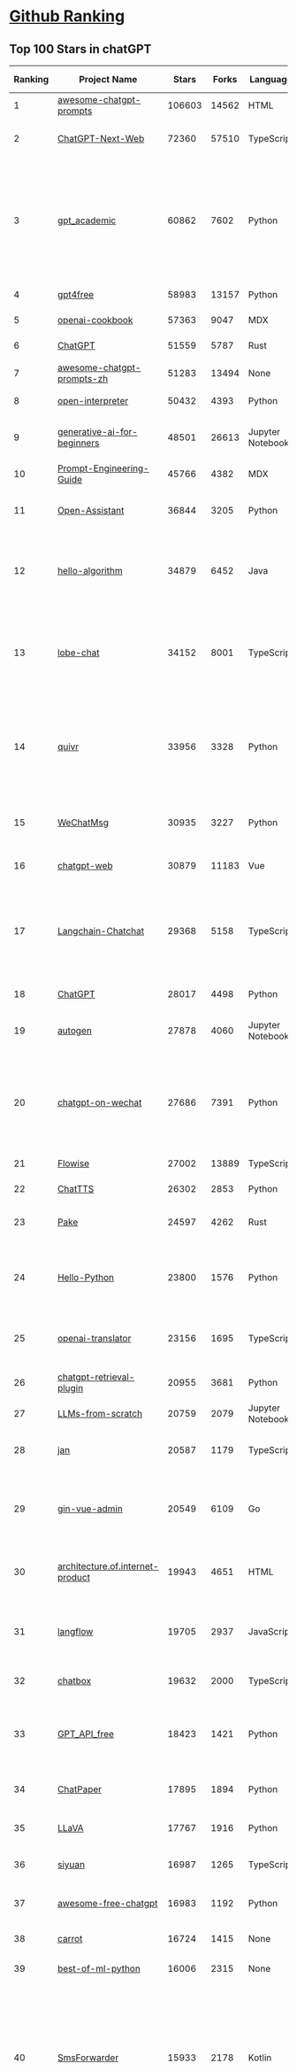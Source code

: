 [Github Ranking](../README.md)
==========

## Top 100 Stars in chatGPT

| Ranking | Project Name | Stars | Forks | Language | Open Issues | Description | Last Commit |
| ------- | ------------ | ----- | ----- | -------- | ----------- | ----------- | ----------- |
| 1 | [awesome-chatgpt-prompts](https://github.com/f/awesome-chatgpt-prompts) | 106603 | 14562 | HTML | 0 | This repo includes ChatGPT prompt curation to use ChatGPT better. | 2024-06-24T18:02:16Z |
| 2 | [ChatGPT-Next-Web](https://github.com/ChatGPTNextWeb/ChatGPT-Next-Web) | 72360 | 57510 | TypeScript | 290 | A cross-platform ChatGPT/Gemini UI (Web / PWA / Linux / Win / MacOS). 一键拥有你自己的跨平台 ChatGPT/Gemini 应用。 | 2024-06-27T09:04:39Z |
| 3 | [gpt_academic](https://github.com/binary-husky/gpt_academic) | 60862 | 7602 | Python | 271 | 为GPT/GLM等LLM大语言模型提供实用化交互接口，特别优化论文阅读/润色/写作体验，模块化设计，支持自定义快捷按钮&函数插件，支持Python和C++等项目剖析&自译解功能，PDF/LaTex论文翻译&总结功能，支持并行问询多种LLM模型，支持chatglm3等本地模型。接入通义千问, deepseekcoder, 讯飞星火, 文心一言, llama2, rwkv, claude2, moss等。 | 2024-06-27T13:12:56Z |
| 4 | [gpt4free](https://github.com/xtekky/gpt4free) | 58983 | 13157 | Python | 35 | The official gpt4free repository \| various collection of powerful language models | 2024-06-26T11:55:06Z |
| 5 | [openai-cookbook](https://github.com/openai/openai-cookbook) | 57363 | 9047 | MDX | 33 | Examples and guides for using the OpenAI API | 2024-06-27T19:54:07Z |
| 6 | [ChatGPT](https://github.com/lencx/ChatGPT) | 51559 | 5787 | Rust | 670 | 🔮 ChatGPT Desktop Application (Mac, Windows and Linux) | 2024-06-19T11:50:44Z |
| 7 | [awesome-chatgpt-prompts-zh](https://github.com/PlexPt/awesome-chatgpt-prompts-zh) | 51283 | 13494 | None | 38 | ChatGPT 中文调教指南。各种场景使用指南。学习怎么让它听你的话。 | 2024-06-21T02:59:27Z |
| 8 | [open-interpreter](https://github.com/OpenInterpreter/open-interpreter) | 50432 | 4393 | Python | 149 | A natural language interface for computers | 2024-06-26T17:46:45Z |
| 9 | [generative-ai-for-beginners](https://github.com/microsoft/generative-ai-for-beginners) | 48501 | 26613 | Jupyter Notebook | 5 | 18 Lessons, Get Started Building with Generative AI  🔗 https://microsoft.github.io/generative-ai-for-beginners/ | 2024-06-27T07:30:58Z |
| 10 | [Prompt-Engineering-Guide](https://github.com/dair-ai/Prompt-Engineering-Guide) | 45766 | 4382 | MDX | 84 | 🐙 Guides, papers, lecture, notebooks and resources for prompt engineering | 2024-06-26T21:59:38Z |
| 11 | [Open-Assistant](https://github.com/LAION-AI/Open-Assistant) | 36844 | 3205 | Python | 223 | OpenAssistant is a chat-based assistant that understands tasks, can interact with third-party systems, and retrieve information dynamically to do so. | 2024-05-07T03:03:27Z |
| 12 | [hello-algorithm](https://github.com/geekxh/hello-algorithm) | 34879 | 6452 | Java | 9 | 🌍 针对小白的算法训练 \| 包括四部分：①.大厂面经 ②.力扣图解  ③.千本开源电子书 ④.百张技术思维导图（项目花了上百小时，希望可以点 star 支持，🌹感谢~）推荐免费ChatGPT使用网站 | 2023-06-13T04:13:17Z |
| 13 | [lobe-chat](https://github.com/lobehub/lobe-chat) | 34152 | 8001 | TypeScript | 332 | 🤯 Lobe Chat - an open-source, modern-design LLMs/AI chat framework. Supports Multi AI Providers( OpenAI / Claude 3 / Gemini / Ollama / Bedrock / Azure / Mistral / Perplexity ), Multi-Modals (Vision/TTS) and plugin system. One-click FREE deployment of your private ChatGPT chat application. | 2024-06-28T02:55:35Z |
| 14 | [quivr](https://github.com/QuivrHQ/quivr) | 33956 | 3328 | Python | 101 | Open-source RAG Framework for building GenAI Second Brains 🧠  Build productivity assistant (RAG) ⚡️🤖 Chat with your docs (PDF, CSV, ...)  & apps using Langchain, GPT 3.5 / 4 turbo, Private, Anthropic, VertexAI, Ollama, LLMs, Groq  that you can share with users !  Efficient retrieval augmented generation framework | 2024-06-27T21:48:38Z |
| 15 | [WeChatMsg](https://github.com/LC044/WeChatMsg) | 30935 | 3227 | Python | 58 | 提取微信聊天记录，将其导出成HTML、Word、Excel文档永久保存，对聊天记录进行分析生成年度聊天报告，用聊天数据训练专属于个人的AI聊天助手 | 2024-06-15T03:03:47Z |
| 16 | [chatgpt-web](https://github.com/Chanzhaoyu/chatgpt-web) | 30879 | 11183 | Vue | 6 | 用 Express 和  Vue3 搭建的 ChatGPT 演示网页 | 2024-06-19T07:16:25Z |
| 17 | [Langchain-Chatchat](https://github.com/chatchat-space/Langchain-Chatchat) | 29368 | 5158 | TypeScript | 86 | Langchain-Chatchat（原Langchain-ChatGLM, Qwen 与 Llama 等）基于 Langchain 与 ChatGLM 等语言模型的 RAG 与 Agent 应用 \| Langchain-Chatchat (formerly langchain-ChatGLM), local knowledge based LLM (like ChatGLM, Qwen and Llama) RAG and Agent app with langchain  | 2024-06-28T02:51:18Z |
| 18 | [ChatGPT](https://github.com/acheong08/ChatGPT) | 28017 | 4498 | Python | 10 | Reverse engineered ChatGPT API | 2023-08-02T06:02:10Z |
| 19 | [autogen](https://github.com/microsoft/autogen) | 27878 | 4060 | Jupyter Notebook | 518 | A programming framework for agentic AI. Discord: https://aka.ms/autogen-dc. Roadmap: https://aka.ms/autogen-roadmap | 2024-06-28T00:38:35Z |
| 20 | [chatgpt-on-wechat](https://github.com/zhayujie/chatgpt-on-wechat) | 27686 | 7391 | Python | 362 | 基于大模型搭建的聊天机器人，同时支持 微信公众号、企业微信应用、飞书、钉钉 等接入，可选择GPT3.5/GPT-4o/GPT4.0/ Claude/文心一言/讯飞星火/通义千问/ Gemini/GLM-4/Claude/Kimi/LinkAI，能处理文本、语音和图片，访问操作系统和互联网，支持基于自有知识库进行定制企业智能客服。 | 2024-06-27T13:12:12Z |
| 21 | [Flowise](https://github.com/FlowiseAI/Flowise) | 27002 | 13889 | TypeScript | 370 | Drag & drop UI to build your customized LLM flow | 2024-06-27T17:35:06Z |
| 22 | [ChatTTS](https://github.com/2noise/ChatTTS) | 26302 | 2853 | Python | 208 | A generative speech model for daily dialogue. | 2024-06-27T18:15:47Z |
| 23 | [Pake](https://github.com/tw93/Pake) | 24597 | 4262 | Rust | 11 | 🤱🏻 Turn any webpage into a desktop app with Rust.  🤱🏻 利用 Rust 轻松构建轻量级多端桌面应用 | 2024-06-24T06:40:21Z |
| 24 | [Hello-Python](https://github.com/mouredev/Hello-Python) | 23800 | 1576 | Python | 7 | Curso para aprender el lenguaje de programación Python desde cero y para principiantes. 100 clases, 44 horas en vídeo, código, proyectos y grupo de chat. Fundamentos, frontend, backend, testing, IA... | 2024-05-15T19:24:50Z |
| 25 | [openai-translator](https://github.com/openai-translator/openai-translator) | 23156 | 1695 | TypeScript | 405 | 基于 ChatGPT API 的划词翻译浏览器插件和跨平台桌面端应用    -    Browser extension and cross-platform desktop application for translation based on ChatGPT API. | 2024-06-24T22:42:50Z |
| 26 | [chatgpt-retrieval-plugin](https://github.com/openai/chatgpt-retrieval-plugin) | 20955 | 3681 | Python | 156 | The ChatGPT Retrieval Plugin lets you easily find personal or work documents by asking questions in natural language. | 2024-06-20T08:26:33Z |
| 27 | [LLMs-from-scratch](https://github.com/rasbt/LLMs-from-scratch) | 20759 | 2079 | Jupyter Notebook | 0 | Implementing a ChatGPT-like LLM in PyTorch from scratch, step by step | 2024-06-27T12:16:50Z |
| 28 | [jan](https://github.com/janhq/jan) | 20587 | 1179 | TypeScript | 185 | Jan is an open source alternative to ChatGPT that runs 100% offline on your computer. Multiple engine support (llama.cpp, TensorRT-LLM) | 2024-06-28T02:27:17Z |
| 29 | [gin-vue-admin](https://github.com/flipped-aurora/gin-vue-admin) | 20549 | 6109 | Go | 20 | 🚀Vite+Vue3+Gin的开发基础平台，支持TS和JS混用。它集成了JWT鉴权、权限管理、动态路由、显隐可控组件、分页封装、多点登录拦截、资源权限、上传下载、代码生成器、表单生成器和可配置的导入导出等开发必备功能。 | 2024-06-28T01:35:55Z |
| 30 | [architecture.of.internet-product](https://github.com/davideuler/architecture.of.internet-product) | 19943 | 4651 | HTML | 3 | 互联网公司技术架构，微信/淘宝/微博/腾讯/阿里/美团点评/百度/OpenAI/Google/Facebook/Amazon/eBay的架构，欢迎PR补充 | 2024-02-17T12:02:24Z |
| 31 | [langflow](https://github.com/langflow-ai/langflow) | 19705 | 2937 | JavaScript | 240 | ⛓️ Langflow is a visual framework for building multi-agent and RAG applications. It's open-source, Python-powered, fully customizable, model and vector store agnostic. | 2024-06-28T03:22:55Z |
| 32 | [chatbox](https://github.com/Bin-Huang/chatbox) | 19632 | 2000 | TypeScript | 288 | User-friendly Desktop Client App for AI Models/LLMs (GPT, Claude, Gemini, Ollama...) | 2024-06-13T20:01:30Z |
| 33 | [GPT_API_free](https://github.com/chatanywhere/GPT_API_free) | 18423 | 1421 | Python | 12 | Free ChatGPT API Key，免费ChatGPT API，支持GPT4 API（免费），ChatGPT国内可用免费转发API，直连无需代理。可以搭配ChatBox等软件/插件使用，极大降低接口使用成本。国内即可无限制畅快聊天。 | 2024-06-14T17:15:19Z |
| 34 | [ChatPaper](https://github.com/kaixindelele/ChatPaper) | 17895 | 1894 | Python | 65 | Use ChatGPT to summarize the arXiv papers. 全流程加速科研，利用chatgpt进行论文全文总结+专业翻译+润色+审稿+审稿回复 | 2024-04-04T02:45:02Z |
| 35 | [LLaVA](https://github.com/haotian-liu/LLaVA) | 17767 | 1916 | Python | 862 | [NeurIPS'23 Oral] Visual Instruction Tuning (LLaVA) built towards GPT-4V level capabilities and beyond. | 2024-06-25T07:54:57Z |
| 36 | [siyuan](https://github.com/siyuan-note/siyuan) | 16987 | 1265 | TypeScript | 252 | A privacy-first, self-hosted, fully open source personal knowledge management software, written in typescript and golang. | 2024-06-28T02:43:48Z |
| 37 | [awesome-free-chatgpt](https://github.com/LiLittleCat/awesome-free-chatgpt) | 16983 | 1192 | Python | 9 | 🆓免费的 ChatGPT 镜像网站列表，持续更新。List of free ChatGPT mirror sites, continuously updated.  | 2024-06-23T13:39:45Z |
| 38 | [carrot](https://github.com/xx025/carrot) | 16724 | 1415 | None | 1 | Free ChatGPT Site List 这儿为你准备了众多免费好用的ChatGPT镜像站点 | 2024-06-19T11:15:28Z |
| 39 | [best-of-ml-python](https://github.com/ml-tooling/best-of-ml-python) | 16006 | 2315 | None | 19 | 🏆 A ranked list of awesome machine learning Python libraries. Updated weekly. | 2024-06-07T08:50:57Z |
| 40 | [SmsForwarder](https://github.com/pppscn/SmsForwarder) | 15933 | 2178 | Kotlin | 8 | 短信转发器——监控Android手机短信、来电、APP通知，并根据指定规则转发到其他手机：钉钉群自定义机器人、钉钉企业内机器人、企业微信群机器人、飞书机器人、企业微信应用消息、邮箱、bark、webhook、Telegram机器人、Server酱、PushPlus、手机短信等。包括主动控制服务端与客户端，让你轻松远程发短信、查短信、查通话、查话簿、查电量等。（V3.0 新增）PS.这个APK主要是学习与自用，如有BUG请提ISSUE，同时欢迎大家提PR指正 | 2024-06-17T02:49:58Z |
| 41 | [one-api](https://github.com/songquanpeng/one-api) | 15908 | 3689 | JavaScript | 526 | OpenAI 接口管理 & 分发系统，支持 Azure、Anthropic Claude、Google PaLM 2 & Gemini、智谱 ChatGLM、百度文心一言、讯飞星火认知、阿里通义千问、360 智脑以及腾讯混元，可用于二次分发管理 key，仅单可执行文件，已打包好 Docker 镜像，一键部署，开箱即用. OpenAI key management & redistribution system, using a single API for all LLMs, and features an English UI. | 2024-06-27T18:43:32Z |
| 42 | [ChuanhuChatGPT](https://github.com/GaiZhenbiao/ChuanhuChatGPT) | 14989 | 2276 | Python | 113 | GUI for ChatGPT API and many LLMs. Supports agents, file-based QA, GPT finetuning and query with web search. All with a neat UI. | 2024-06-22T06:00:27Z |
| 43 | [LibreChat](https://github.com/danny-avila/LibreChat) | 14946 | 2481 | TypeScript | 75 | Enhanced ChatGPT Clone: Features OpenAI, Assistants API, Azure, Groq, GPT-4 Vision, Mistral, Bing, Anthropic, OpenRouter, Vertex AI, Gemini, AI model switching, message search, langchain, DALL-E-3, ChatGPT Plugins, OpenAI Functions, Secure Multi-User System, Presets, completely open-source for self-hosting. More features in development | 2024-06-28T00:20:47Z |
| 44 | [ChatALL](https://github.com/sunner/ChatALL) | 14663 | 1585 | JavaScript | 192 |  Concurrently chat with ChatGPT, Bing Chat, Bard, Alpaca, Vicuna, Claude, ChatGLM, MOSS, 讯飞星火, 文心一言 and more, discover the best answers | 2024-06-25T14:36:59Z |
| 45 | [vpncn.github.io](https://github.com/vpncn/vpncn.github.io) | 14632 | 1396 | HTML | 0 | 2024中国翻墙软件VPN推荐以及科学上网避坑，稳定好用。对比SSR机场、蓝灯、V2ray、老王VPN、VPS搭建梯子等科学上网与翻墙软件，中国最新科学上网翻墙梯子VPN下载推荐，访问Chatgpt。 | 2024-04-09T15:14:42Z |
| 46 | [haystack](https://github.com/deepset-ai/haystack) | 14437 | 1698 | Python | 115 | :mag: LLM orchestration framework to build customizable, production-ready LLM applications. Connect components (models, vector DBs, file converters) to pipelines or agents that can interact with your data. With advanced retrieval methods, it's best suited for building RAG, question answering, semantic search or conversational agent chatbots. | 2024-06-27T13:07:45Z |
| 47 | [DocsGPT](https://github.com/arc53/DocsGPT) | 14393 | 1432 | Python | 73 | GPT-powered chat for documentation, chat with your documents | 2024-06-25T17:25:08Z |
| 48 | [Chat2DB](https://github.com/chat2db/Chat2DB) | 14184 | 1575 | Java | 316 | 🔥🔥🔥AI-driven data management platform Over 1 million developers are using Chat2DB | 2024-06-27T13:35:22Z |
| 49 | [KeepChatGPT](https://github.com/xcanwin/KeepChatGPT) | 14143 | 713 | JavaScript | 56 | 这是一款提高ChatGPT的数据安全能力和效率的插件。并且免费共享大量创新功能，如：自动刷新、保持活跃、数据安全、取消审计、克隆对话、言无不尽、净化页面、展示大屏、拦截跟踪、日新月异、明察秋毫等。让我们的AI体验无比安全、顺畅、丝滑、高效、简洁。 | 2024-06-12T01:11:13Z |
| 50 | [MoneyPrinterTurbo](https://github.com/harry0703/MoneyPrinterTurbo) | 14060 | 2172 | Python | 27 | 利用AI大模型，一键生成高清短视频 Generate short videos with one click using AI LLM. | 2024-06-21T03:01:41Z |
| 51 | [chatgpt-google-extension](https://github.com/wong2/chatgpt-google-extension) | 13259 | 1496 | TypeScript | 94 | This project is deprecated. Check my new project ChatHub: | 2024-05-21T15:02:08Z |
| 52 | [wechat-chatgpt](https://github.com/fuergaosi233/wechat-chatgpt) | 13158 | 3936 | TypeScript | 0 | Use ChatGPT On Wechat via wechaty | 2024-05-20T09:44:41Z |
| 53 | [continue](https://github.com/continuedev/continue) | 12912 | 864 | TypeScript | 325 | ⏩ Continue is the leading open-source AI code assistant. You can connect any models and any context to build custom autocomplete and chat experiences inside VS Code and JetBrains | 2024-06-28T02:19:46Z |
| 54 | [FinGPT](https://github.com/AI4Finance-Foundation/FinGPT) | 12512 | 1759 | Jupyter Notebook | 65 | FinGPT: Open-Source Financial Large Language Models!  Revolutionize 🔥    We release the trained model on HuggingFace. | 2024-06-16T18:49:33Z |
| 55 | [chatgpt-mirai-qq-bot](https://github.com/lss233/chatgpt-mirai-qq-bot) | 12478 | 1515 | Python | 337 | 🚀 一键部署！真正的 AI 聊天机器人！支持ChatGPT、文心一言、讯飞星火、Bing、Bard、ChatGLM、POE，多账号，人设调教，虚拟女仆、图片渲染、语音发送 \| 支持 QQ、Telegram、Discord、微信 等平台 | 2024-03-23T17:37:54Z |
| 56 | [aider](https://github.com/paul-gauthier/aider) | 12416 | 1182 | Python | 73 | aider is AI pair programming in your terminal | 2024-06-27T22:43:16Z |
| 57 | [botpress](https://github.com/botpress/botpress) | 12191 | 1684 | TypeScript | 6 | The open-source hub to build & deploy GPT/LLM Agents ⚡️ | 2024-06-28T00:20:49Z |
| 58 | [RWKV-LM](https://github.com/BlinkDL/RWKV-LM) | 11940 | 821 | Python | 66 | RWKV is an RNN with transformer-level LLM performance. It can be directly trained like a GPT (parallelizable). So it's combining the best of RNN and transformer - great performance, fast inference, saves VRAM, fast training, "infinite" ctx_len, and free sentence embedding. | 2024-06-11T00:28:10Z |
| 59 | [MOSS](https://github.com/OpenMOSS/MOSS) | 11875 | 1145 | Python | 233 | An open-source tool-augmented conversational language model from Fudan University | 2024-05-19T07:23:13Z |
| 60 | [khoj](https://github.com/khoj-ai/khoj) | 11867 | 590 | Python | 54 | Your AI second brain. Get answers to your questions, whether they be online or in your own notes. Use online AI models (e.g gpt4) or private, local LLMs (e.g llama3). Self-host locally or use our cloud instance. Access from Obsidian, Emacs, Desktop app, Web or Whatsapp. | 2024-06-27T15:43:58Z |
| 61 | [novel](https://github.com/steven-tey/novel) | 11649 | 967 | TypeScript | 68 | Notion-style WYSIWYG editor with AI-powered autocompletion. | 2024-06-26T18:05:28Z |
| 62 | [web-llm](https://github.com/mlc-ai/web-llm) | 11625 | 720 | TypeScript | 52 | High-performance In-browser LLM Inference Engine  | 2024-06-27T01:37:47Z |
| 63 | [h2ogpt](https://github.com/h2oai/h2ogpt) | 10916 | 1198 | Python | 254 | Private chat with local GPT with document, images, video, etc. 100% private, Apache 2.0. Supports oLLaMa, Mixtral, llama.cpp, and more. Demo: https://gpt.h2o.ai/ https://codellama.h2o.ai/ | 2024-06-28T03:05:57Z |
| 64 | [leedl-tutorial](https://github.com/datawhalechina/leedl-tutorial) | 10879 | 2633 | Jupyter Notebook | 2 | 《李宏毅深度学习教程》（李宏毅老师推荐👍），PDF下载地址：https://github.com/datawhalechina/leedl-tutorial/releases | 2024-06-25T13:15:37Z |
| 65 | [gorilla](https://github.com/ShishirPatil/gorilla) | 10584 | 839 | Python | 74 | Gorilla: An API store for LLMs | 2024-06-26T22:31:52Z |
| 66 | [llama-gpt](https://github.com/getumbrel/llama-gpt) | 10508 | 663 | TypeScript | 84 | A self-hosted, offline, ChatGPT-like chatbot. Powered by Llama 2. 100% private, with no data leaving your device. New: Code Llama support! | 2024-04-23T18:56:06Z |
| 67 | [awesome-chatgpt-zh](https://github.com/EmbraceAGI/awesome-chatgpt-zh) | 10271 | 871 | Python | 0 | ChatGPT 中文指南🔥，ChatGPT 中文调教指南，指令指南，应用开发指南，精选资源清单，更好的使用 chatGPT 让你的生产力 up up up! 🚀 | 2024-06-19T15:26:38Z |
| 68 | [MoneyPrinter](https://github.com/FujiwaraChoki/MoneyPrinter) | 9811 | 1296 | Python | 1 | Automate Creation of YouTube Shorts using MoviePy. | 2024-05-15T03:54:17Z |
| 69 | [danswer](https://github.com/danswer-ai/danswer) | 9716 | 1079 | Python | 267 | Gen-AI Chat for Teams - Think ChatGPT if it had access to your team's unique knowledge. | 2024-06-28T03:01:04Z |
| 70 | [chatGPTBox](https://github.com/josStorer/chatGPTBox) | 9710 | 721 | JavaScript | 256 | Integrating ChatGPT into your browser deeply, everything you need is here | 2024-06-27T17:32:29Z |
| 71 | [LLMSurvey](https://github.com/RUCAIBox/LLMSurvey) | 9453 | 734 | Python | 19 | The official GitHub page for the survey paper "A Survey of Large Language Models". | 2024-05-19T06:26:06Z |
| 72 | [ChatRWKV](https://github.com/BlinkDL/ChatRWKV) | 9332 | 682 | Python | 28 | ChatRWKV is like ChatGPT but powered by RWKV (100% RNN) language model, and open source. | 2024-05-12T16:33:14Z |
| 73 | [BingGPT](https://github.com/dice2o/BingGPT) | 9328 | 714 | JavaScript | 238 | Desktop application of new Bing's AI-powered chat (Windows, macOS and Linux) | 2024-02-08T15:06:01Z |
| 74 | [embedchain](https://github.com/embedchain/embedchain) | 8887 | 1129 | Python | 117 | Memory for AI agents | 2024-06-27T21:45:58Z |
| 75 | [go-proxy-bingai](https://github.com/adams549659584/go-proxy-bingai) | 8872 | 12696 | HTML | 221 | 用 Vue3 和 Go 搭建的微软 New Bing 演示站点，拥有一致的 UI 体验，支持 ChatGPT 提示词，国内可用。 | 2024-03-20T07:24:11Z |
| 76 | [Bob](https://github.com/ripperhe/Bob) | 8860 | 509 | None | 112 | Bob 是一款 macOS 平台的翻译和 OCR 软件。 | 2024-02-21T10:29:39Z |
| 77 | [hamulete](https://github.com/hoochanlon/hamulete) | 8813 | 1859 | Python | 0 | 🏔️国立台湾大学、新加坡国立大学、早稻田大学、东京大学，中央研究院（台湾）以及中国重点高校及科研机构，社科、经济、数学、博弈论、哲学、系统工程类学术论文等知识库。 | 2024-04-29T11:40:39Z |
| 78 | [shell_gpt](https://github.com/TheR1D/shell_gpt) | 8777 | 695 | Python | 49 | A command-line productivity tool powered by AI large language models like GPT-4, will help you accomplish your tasks faster and more efficiently. | 2024-06-21T07:35:48Z |
| 79 | [promptflow](https://github.com/microsoft/promptflow) | 8657 | 769 | Python | 83 | Build high-quality LLM apps - from prototyping, testing to production deployment and monitoring. | 2024-06-28T03:09:43Z |
| 80 | [go-openai](https://github.com/sashabaranov/go-openai) | 8588 | 1288 | Go | 93 | OpenAI ChatGPT, GPT-3, GPT-4, DALL·E, Whisper API wrapper for Go | 2024-06-26T20:26:34Z |
| 81 | [awesome-chatgpt](https://github.com/humanloop/awesome-chatgpt) | 8174 | 522 | None | 23 | Curated list of awesome tools, demos, docs for ChatGPT and GPT-3 | 2024-05-13T01:11:31Z |
| 82 | [xonsh](https://github.com/xonsh/xonsh) | 8160 | 631 | Python | 231 | :shell: Python-powered shell. Full-featured and cross-platform. | 2024-06-27T23:08:42Z |
| 83 | [LMFlow](https://github.com/OptimalScale/LMFlow) | 8112 | 817 | Python | 50 | An Extensible Toolkit for Finetuning and Inference of Large Foundation Models. Large Models for All. | 2024-06-28T00:47:27Z |
| 84 | [EdgeGPT](https://github.com/acheong08/EdgeGPT) | 8105 | 922 | Python | 37 | Reverse engineered API of Microsoft's Bing Chat AI | 2023-08-03T13:37:26Z |
| 85 | [chatgpt-demo](https://github.com/anse-app/chatgpt-demo) | 8001 | 3835 | TypeScript | 43 | Minimal web UI for ChatGPT.  | 2023-12-27T01:44:01Z |
| 86 | [BetterChatGPT](https://github.com/ztjhz/BetterChatGPT) | 7795 | 2630 | TypeScript | 196 | An amazing UI for OpenAI's ChatGPT (Website + Windows + MacOS + Linux) | 2024-06-06T23:37:27Z |
| 87 | [chatgpt_system_prompt](https://github.com/LouisShark/chatgpt_system_prompt) | 7649 | 1124 | HTML | 0 | A collection of GPT system prompts and various prompt injection/leaking knowledge. | 2024-06-17T01:33:32Z |
| 88 | [PaLM-rlhf-pytorch](https://github.com/lucidrains/PaLM-rlhf-pytorch) | 7630 | 666 | Python | 14 | Implementation of RLHF (Reinforcement Learning with Human Feedback) on top of the PaLM architecture. Basically ChatGPT but with PaLM | 2024-01-14T17:55:25Z |
| 89 | [gpt4free-ts](https://github.com/xiangsx/gpt4free-ts) | 7539 | 1314 | TypeScript | 47 | Providing a free OpenAI GPT-4 API !   This is a replication project for the typescript version of xtekky/gpt4free | 2024-04-09T10:29:42Z |
| 90 | [CopilotForXcode](https://github.com/intitni/CopilotForXcode) | 7332 | 345 | Swift | 31 | The missing GitHub Copilot, Codeium and ChatGPT Xcode Source Editor Extension | 2024-06-27T07:46:38Z |
| 91 | [LangChain-Chinese-Getting-Started-Guide](https://github.com/liaokongVFX/LangChain-Chinese-Getting-Started-Guide) | 7052 | 566 | None | 15 | LangChain 的中文入门教程 | 2023-07-07T09:52:46Z |
| 92 | [yao](https://github.com/YaoApp/yao) | 7018 | 639 | Go | 75 | :rocket: A performance app engine to create web services and applications in minutes.Suitable for AI, IoT, Industrial Internet, Connected Vehicles, DevOps, Energy, Finance and many other use-cases. | 2024-06-27T13:12:22Z |
| 93 | [chat-ui](https://github.com/huggingface/chat-ui) | 6717 | 937 | TypeScript | 213 | Open source codebase powering the HuggingChat app | 2024-06-27T18:21:43Z |
| 94 | [GPTCache](https://github.com/zilliztech/GPTCache) | 6701 | 470 | Python | 54 | Semantic cache for LLMs. Fully integrated with LangChain and llama_index.  | 2024-04-08T07:32:01Z |
| 95 | [ChatGPT-AutoExpert](https://github.com/spdustin/ChatGPT-AutoExpert) | 6527 | 450 | JavaScript | 0 | 🚀🧠💬 Supercharged Custom Instructions for ChatGPT (non-coding) and ChatGPT Advanced Data Analysis (coding).  | 2024-01-17T06:03:40Z |
| 96 | [chatgpt-advanced](https://github.com/interstellard/chatgpt-advanced) | 6400 | 832 | TypeScript | 83 | WebChatGPT: A browser extension that augments your ChatGPT prompts with web results. | 2023-11-27T18:28:41Z |
| 97 | [chatgpt-mac](https://github.com/vincelwt/chatgpt-mac) | 6381 | 516 | JavaScript | 79 | ChatGPT for Mac, living in your menubar. | 2023-10-23T09:53:08Z |
| 98 | [ChatGPT-Midjourney](https://github.com/Licoy/ChatGPT-Midjourney) | 6063 | 1819 | TypeScript | 13 | 🍭 一键拥有你自己的 ChatGPT+Midjourney 网页服务 \| Own your own ChatGPT+Midjourney web service with one click | 2024-05-30T10:03:32Z |
| 99 | [ChatGPT_DAN](https://github.com/0xk1h0/ChatGPT_DAN) | 6048 | 567 | None | 55 | ChatGPT DAN, Jailbreaks prompt | 2024-06-16T14:07:28Z |
| 100 | [rags](https://github.com/run-llama/rags) | 6040 | 610 | Python | 26 | Build ChatGPT over your data, all with natural language | 2024-04-05T05:36:59Z |

